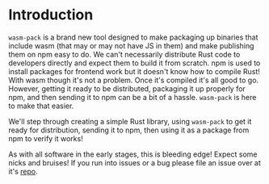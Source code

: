 # Introduction

`wasm-pack` is a brand new tool designed to make packaging up binaries that include wasm (that may
or may not have JS in them) and make publishing them on npm easy to do. We can't necessarily
distribute Rust code to developers directly and expect them
to build it from scratch. npm is used to install packages for frontend work but it doesn't know how
to compile Rust! With wasm though it's not a problem. Once it's compiled it's all good to go.
However, getting it ready to be distributed, packaging it up properly for npm, and then sending it
to npm can be a bit of a hassle. `wasm-pack` is here to make that easier.

We'll step through creating a simple Rust library, using `wasm-pack` to get it ready for
distribution, sending it to npm, then using it as a package from npm to verify it works!

As with all software in the early stages, this is bleeding edge! Expect some nicks and bruises! If
you run into issues or a bug please file an issue over at it's [repo].

[repo]: https://github.com/ashleygwilliams/wasm-pack/issues
